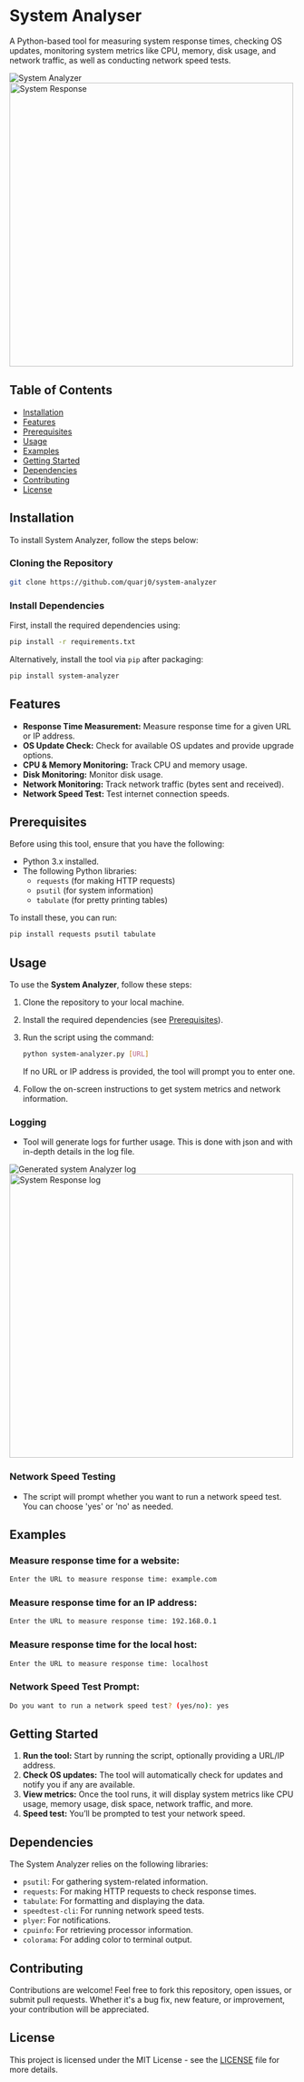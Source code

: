 

# System Analyser

A Python-based tool for measuring system response times, checking OS updates, monitoring system metrics like CPU, memory, disk usage, and network traffic, as well as conducting network speed tests.

![System Analyzer](./images/sysanalyzer.png)
<img src="./images/sysanalyzer.png" alt="System Response" width="500"/>

## Table of Contents

- [Installation](#installation)
- [Features](#features)
- [Prerequisites](#prerequisites)
- [Usage](#usage)
- [Examples](#examples)
- [Getting Started](#getting-started)
- [Dependencies](#dependencies)
- [Contributing](#contributing)
- [License](#license)

## Installation

To install System Analyzer, follow the steps below:

### Cloning the Repository

```bash
git clone https://github.com/quarj0/system-analyzer
```

### Install Dependencies

First, install the required dependencies using:

```bash
pip install -r requirements.txt
```

Alternatively, install the tool via `pip` after packaging:

```bash
pip install system-analyzer
```

## Features

- **Response Time Measurement:** Measure response time for a given URL or IP address.
- **OS Update Check:** Check for available OS updates and provide upgrade options.
- **CPU & Memory Monitoring:** Track CPU and memory usage.
- **Disk Monitoring:** Monitor disk usage.
- **Network Monitoring:** Track network traffic (bytes sent and received).
- **Network Speed Test:** Test internet connection speeds.

## Prerequisites

Before using this tool, ensure that you have the following:

- Python 3.x installed.
- The following Python libraries:
  - `requests` (for making HTTP requests)
  - `psutil` (for system information)
  - `tabulate` (for pretty printing tables)

To install these, you can run:

```bash
pip install requests psutil tabulate
```

## Usage

To use the **System Analyzer**, follow these steps:

1. Clone the repository to your local machine.
2. Install the required dependencies (see [Prerequisites](#prerequisites)).
3. Run the script using the command:
   ```bash
   python system-analyzer.py [URL]
   ```
   If no URL or IP address is provided, the tool will prompt you to enter one.

4. Follow the on-screen instructions to get system metrics and network information.

### Logging
  - Tool will generate logs for further usage.
  This is done with json and with in-depth details in the log file.

![Generated system Analyzer log](./images/sysanalyzerlog.png)
<img src="./images/sysanalyzerlog.png" alt="System Response log" width="500"/>

### Network Speed Testing
- The script will prompt whether you want to run a network speed test. You can choose 'yes' or 'no' as needed.

## Examples

### Measure response time for a website:
```bash
Enter the URL to measure response time: example.com
```

### Measure response time for an IP address:
```bash
Enter the URL to measure response time: 192.168.0.1
```

### Measure response time for the local host:
```bash
Enter the URL to measure response time: localhost
```

### Network Speed Test Prompt:
```bash
Do you want to run a network speed test? (yes/no): yes
```

## Getting Started

1. **Run the tool:** Start by running the script, optionally providing a URL/IP address.
2. **Check OS updates:** The tool will automatically check for updates and notify you if any are available.
3. **View metrics:** Once the tool runs, it will display system metrics like CPU usage, memory usage, disk space, network traffic, and more.
4. **Speed test:** You’ll be prompted to test your network speed.

## Dependencies

The System Analyzer relies on the following libraries:

- `psutil`: For gathering system-related information.
- `requests`: For making HTTP requests to check response times.
- `tabulate`: For formatting and displaying the data.
- `speedtest-cli`: For running network speed tests.
- `plyer`: For notifications.
- `cpuinfo`: For retrieving processor information.
- `colorama`: For adding color to terminal output.

## Contributing

Contributions are welcome! Feel free to fork this repository, open issues, or submit pull requests. Whether it's a bug fix, new feature, or improvement, your contribution will be appreciated.

## License

This project is licensed under the MIT License - see the [LICENSE](LICENSE) file for more details.
